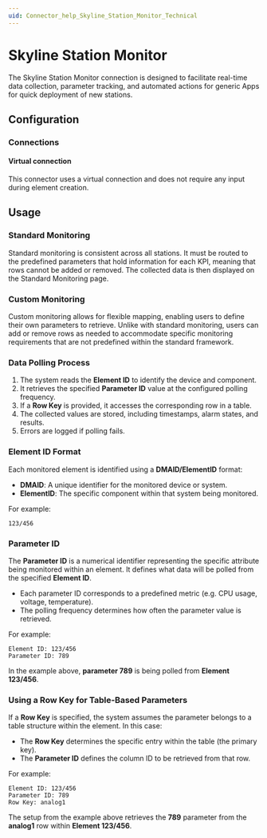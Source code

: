 ```yaml
---
uid: Connector_help_Skyline_Station_Monitor_Technical
---
```


# Skyline Station Monitor

The Skyline Station Monitor connection is designed to facilitate real-time data collection, parameter tracking, and automated actions for generic Apps for quick deployment of new stations.

## Configuration

### Connections

#### Virtual connection

This connector uses a virtual connection and does not require any input during element creation.

## Usage

### Standard Monitoring

Standard monitoring is consistent across all stations. It must be routed to the predefined parameters that hold information for each KPI, meaning that rows cannot be added or removed. The collected data is then displayed on the Standard Monitoring page.

### Custom Monitoring

Custom monitoring allows for flexible mapping, enabling users to define their own parameters to retrieve. Unlike with standard monitoring, users can add or remove rows as needed to accommodate specific monitoring requirements that are not predefined within the standard framework.

### Data Polling Process

1. The system reads the **Element ID** to identify the device and component.
1. It retrieves the specified **Parameter ID** value at the configured polling frequency.
1. If a **Row Key** is provided, it accesses the corresponding row in a table.
1. The collected values are stored, including timestamps, alarm states, and results.
1. Errors are logged if polling fails.

### Element ID Format

Each monitored element is identified using a **DMAID/ElementID** format:

- **DMAID**: A unique identifier for the monitored device or system.
- **ElementID**: The specific component within that system being monitored.

For example:

```
123/456
```

### Parameter ID

The **Parameter ID** is a numerical identifier representing the specific attribute being monitored within an element. It defines what data will be polled from the specified **Element ID**.

- Each parameter ID corresponds to a predefined metric (e.g. CPU usage, voltage, temperature).
- The polling frequency determines how often the parameter value is retrieved.

For example:

```
Element ID: 123/456
Parameter ID: 789
```

In the example above, **parameter 789** is being polled from **Element 123/456**.

### Using a Row Key for Table-Based Parameters

If a **Row Key** is specified, the system assumes the parameter belongs to a table structure within the element. In this case:

- The **Row Key** determines the specific entry within the table (the primary key).
- The **Parameter ID** defines the column ID to be retrieved from that row.

For example:

```
Element ID: 123/456
Parameter ID: 789
Row Key: analog1
```

The setup from the example above retrieves the **789** parameter from the **analog1** row within **Element 123/456**.

